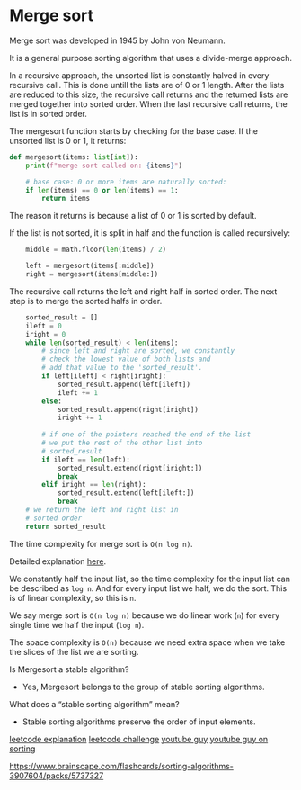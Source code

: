 # Merge sort

Merge sort was developed in 1945 by John von Neumann.

It is a general purpose sorting algorithm that uses a divide-merge approach.

In a recursive approach, the unsorted list is constantly halved in every recursive call. This is done untill the lists are of 0 or 1 length. After the lists are reduced to this size, the recursive call returns and the returned lists are merged together into sorted order. When the last recursive call returns, the list is in sorted order.

The mergesort function starts by checking for the base case. If the unsorted list is 0 or 1, it returns:

```python
def mergesort(items: list[int]):
    print(f"merge sort called on: {items}")

    # base case: 0 or more items are naturally sorted:
    if len(items) == 0 or len(items) == 1:
        return items
```

The reason it returns is because a list of 0 or 1 is sorted by default.

If the list is not sorted, it is split in half and the function is called recursively:
```python
    middle = math.floor(len(items) / 2)

    left = mergesort(items[:middle])
    right = mergesort(items[middle:])
```

The recursive call returns the left and right half in sorted order. The next step is to merge the sorted halfs in order.

```python
    sorted_result = []
    ileft = 0
    iright = 0
    while len(sorted_result) < len(items):
        # since left and right are sorted, we constantly
        # check the lowest value of both lists and 
        # add that value to the 'sorted_result'.
        if left[ileft] < right[iright]:
            sorted_result.append(left[ileft])
            ileft += 1
        else:
            sorted_result.append(right[iright])
            iright += 1
        
        # if one of the pointers reached the end of the list
        # we put the rest of the other list into
        # sorted_result
        if ileft == len(left):
            sorted_result.extend(right[iright:])
            break
        elif iright == len(right):
            sorted_result.extend(left[ileft:])
            break
    # we return the left and right list in
    # sorted order
    return sorted_result
```


The time complexity for merge sort is `O(n log n)`.

Detailed explanation [here](https://www.youtube.com/watch?v=alJswNJ4P3U).

We constantly half the input list, so the time complexity for the input list can be described as `log n`. And for every input list we half, we do the sort. This is of linear complexity, so this is `n`.

We say merge sort is `O(n log n)` because we do linear work (`n`) for every single time we half the input (`log n`).


The space complexity is `O(n)` because we need extra space when we take the slices of the list we are sorting.


Is Mergesort a stable algorithm?
- Yes, Mergesort belongs to the group of stable sorting algorithms.

What does a “stable sorting algorithm” mean?
- Stable sorting algorithms preserve the order of input elements.

[leetcode explanation](https://leetcode.com/problems/sort-an-array/discuss/461394/Python-3-(Eight-Sorting-Algorithms)-(With-Explanation))
[leetcode challenge](https://leetcode.com/problems/sort-an-array)
[youtube guy](https://www.youtube.com/watch?v=mB5HXBb_HY8)
[youtube guy on sorting](https://www.youtube.com/watch?v=6pV2IF0fgKY)


https://www.brainscape.com/flashcards/sorting-algorithms-3907604/packs/5737327
